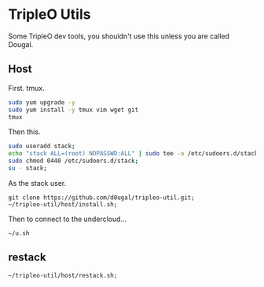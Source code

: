 # TripleO Utils

Some TripleO dev tools, you shouldn't use this unless you are called Dougal.

## Host

First. tmux.

```bash
sudo yum upgrade -y
sudo yum install -y tmux vim wget git
tmux
```

Then this.

```bash
sudo useradd stack;
echo "stack ALL=(root) NOPASSWD:ALL" | sudo tee -a /etc/sudoers.d/stack;
sudo chmod 0440 /etc/sudoers.d/stack;
su - stack;
```

As the stack user.

```
git clone https://github.com/d0ugal/tripleo-util.git;
~/tripleo-util/host/install.sh;
```

Then to connect to the undercloud...

```
~/u.sh
```

## restack

```
~/tripleo-util/host/restack.sh;
```
